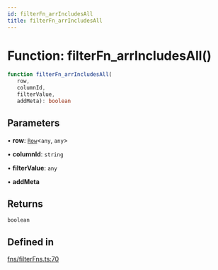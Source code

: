 ```yaml
---
id: filterFn_arrIncludesAll
title: filterFn_arrIncludesAll
---
```


# Function: filterFn\_arrIncludesAll()

```ts
function filterFn_arrIncludesAll(
   row, 
   columnId, 
   filterValue, 
   addMeta): boolean
```

## Parameters

• **row**: [`Row`](../type-aliases/row.md)\<`any`, `any`\>

• **columnId**: `string`

• **filterValue**: `any`

• **addMeta**

## Returns

`boolean`

## Defined in

[fns/filterFns.ts:70](https://github.com/TanStack/table/blob/main/packages/table-core/src/fns/filterFns.ts#L70)
